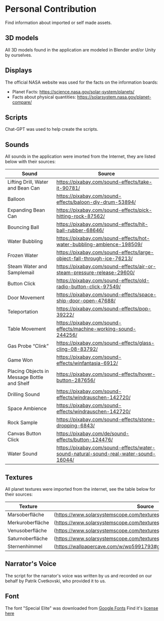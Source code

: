 # Personal Contribution

Find information about imported or self made assets.

## 3D models
All 3D models found in the application are modeled in Blender and/or Unity by ourselves.

## Displays
The official NASA website was used for the facts on the information boards:
- Planet Facts: https://science.nasa.gov/solar-system/planets/ 
- Facts about physical quantities: https://solarsystem.nasa.gov/planet-compare/  

## Scripts
Chat-GPT was used to help create the scripts.

## Sounds
All sounds in the application were imorted from the Internet, they are listed below with their sources:

| **Sound**| **Source** |
|----------|------------|
| Lifting Drill, Water and Bean Can| https://pixabay.com/sound-effects/take-it-90781/ |
| Balloon | https://pixabay.com/sound-effects/baloon-diy-drum-53894/ |
| Expanding Bean Can | https://pixabay.com/sound-effects/pick-hitting-rock-87562/ |
| Bouncing Ball | https://pixabay.com/sound-effects/hit-ball-rubber-68646/ |
| Water Bubbling | https://pixabay.com/sound-effects/hot-water-bubbling-ambience-198509/ |
| Frozen Water | https://pixabay.com/sound-effects/large-object-fall-through-ice-76213/ |
| Steam Water and Samplemail | https://pixabay.com/sound-effects/air-or-steam-pressure-release-29600/ |
| Button Click | https://pixabay.com/sound-effects/old-radio-button-click-97549/ |
| Door Movement | https://pixabay.com/sound-effects/space-ship-door-open-47688/ |
| Teleportation | https://pixabay.com/sound-effects/pop-39222/ |
| Table Movement | https://pixabay.com/sound-effects/machine-working-sound-244256/ |
| Gas Probe “Clink” | https://pixabay.com/sound-effects/glass-cling-08-83792/ |
| Game Won | https://pixabay.com/sound-effects/winfantasia-6912/ |
| Placing Objects in Message Bottle and Shelf | https://pixabay.com/sound-effects/hover-button-287656/ |
| Drilling Sound | https://pixabay.com/sound-effects/windrauschen-142720/ |
| Space Ambience | https://pixabay.com/sound-effects/windrauschen-142720/ |
| Rock Sample | https://pixabay.com/sound-effects/stone-dropping-6843/ |
| Canvas Button Click | https://pixabay.com/de/sound-effects/button-124476/ |
| Water Sound | https://pixabay.com/sound-effects/water-sound-natural-sound-real-water-sound-16044/ |

## Textures
All planet textures were imported from the internet, see the table below for their sources:

| Texture | Source |
|---------|--------|
| Marsoberfläche | (https://www.solarsystemscope.com/textures/download/2k_mars.jpg) |
| Merkuroberfläche | (https://www.solarsystemscope.com/textures/download/2k_mercury.jpg) |
| Venusoberfläche | (https://www.solarsystemscope.com/textures/download/2k_venus_surface.jpg) |
| Saturnoberfläche | (https://www.solarsystemscope.com/textures/download/2k_saturn.jpg) | 
| Sternenhimmel | (https://wallpapercave.com/w/wp5991793#google_vignette) |

## Narrator's Voice
The script for the narrator's voice was written by us and recorded on our behalf by Patrik Cvetkovski, who provided it to us.

## Font 
The font "Special Elite" was downloaded from [Google Fonts](https://fonts.google.com/specimen/Special+Elite)
Find it's [license here](https://fonts.google.com/specimen/Special+Elite/license)